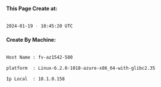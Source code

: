 
   
#### This Page Create at:

```bash

2024-01-19 - 10:45:20 UTC

```

#### Create By Machine:

```bash

Host Name : fv-az1542-580

platform  : Linux-6.2.0-1018-azure-x86_64-with-glibc2.35

Ip Local  : 10.1.0.158

```

